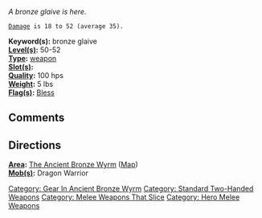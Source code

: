 *A bronze glaive is here.*

[`Damage`](Melee_Weapon_Values "wikilink")` is 18 to 52 (average 35).`

**Keyword(s):** bronze glaive  
**[Level(s)](Object_Level "wikilink"):** 50-52  
**[Type](:Category:_Object_Types "wikilink"):**
[weapon](:Category:_Hero_Melee_Weapons "wikilink")  
**[Slot(s)](Object_Slots "wikilink"):** <wielded>  
**[Quality](Object_Quality "wikilink"):** 100 hps  
**[Weight](Object_Weight "wikilink"):** 5 lbs  
**[Flag(s)](:Category:_Object_Flags "wikilink"):**
[Bless](Bless_Flag "wikilink")  

## Comments

## Directions

**[Area](:Category:_Areas "wikilink"):** [The Ancient Bronze
Wyrm](:Category:_Ancient_Bronze_Wyrm "wikilink")
([Map](Ancient_Bronze_Wyrm_Map "wikilink"))  
**[Mob(s)](:Category:_Mobs "wikilink"):** Dragon Warrior  

[Category: Gear In Ancient Bronze
Wyrm](Category:_Gear_In_Ancient_Bronze_Wyrm "wikilink") [Category:
Standard Two-Handed
Weapons](Category:_Standard_Two-Handed_Weapons "wikilink") [Category:
Melee Weapons That Slice](Category:_Melee_Weapons_That_Slice "wikilink")
[Category: Hero Melee Weapons](Category:_Hero_Melee_Weapons "wikilink")
